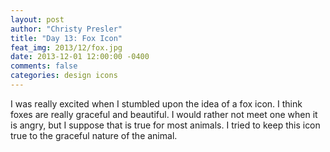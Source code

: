 ```yaml
---
layout: post
author: "Christy Presler"
title: "Day 13: Fox Icon"
feat_img: 2013/12/fox.jpg
date: 2013-12-01 12:00:00 -0400
comments: false
categories: design icons
---
```

I was really excited when I stumbled upon the idea of a fox icon. I think foxes are really graceful and beautiful. I would rather not meet one when it is angry, but I suppose that is true for most animals. I tried to keep this icon true to the graceful nature of the animal.    

<div class="row">
    <div class="col-sm-6 col-sm-offset-3">
        <img src="{{ site.blog_img_url | prepend: site.url }}{{page.feat_img}}" alt="" />
    </div>
</div>